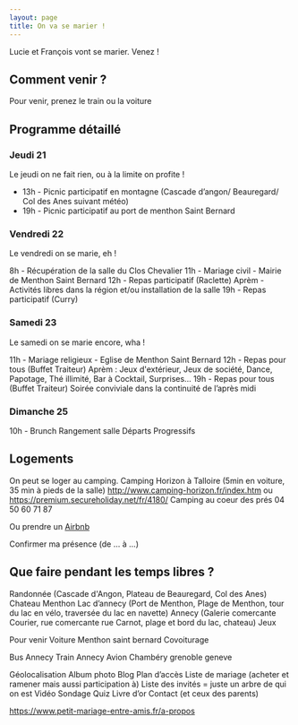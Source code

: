 ```yaml
---
layout: page
title: On va se marier !
---
```


Lucie et François vont se marier. Venez !

## Comment venir ?
Pour venir, prenez le train ou la voiture

## Programme détaillé
### Jeudi 21
Le jeudi on ne fait rien, ou à la limite on profite !

* 13h - Picnic participatif en montagne (Cascade d’angon/ Beauregard/ Col des Anes suivant météo)
* 19h - Picnic participatif au port de menthon Saint Bernard

### Vendredi 22
Le vendredi on se marie, eh !

8h - Récupération de la salle du Clos Chevalier
11h - Mariage civil - Mairie de Menthon Saint Bernard
12h - Repas participatif (Raclette)
Aprèm - Activités libres dans la région et/ou installation de la salle
19h - Repas participatif (Curry)

### Samedi 23
Le samedi on se marie encore, wha !

11h - Mariage religieux - Eglise de Menthon Saint Bernard
12h - Repas pour tous (Buffet Traiteur)
Aprèm : Jeux d'extérieur, Jeux de société, Dance, Papotage, Thé illimité, Bar à Cocktail, Surprises...
19h - Repas pour tous (Buffet Traiteur)
Soirée conviviale dans la continuité de l’après midi

### Dimanche 25
10h - Brunch
Rangement salle
Départs Progressifs

## Logements
On peut se loger au camping.
Camping Horizon à Talloire (5min en voiture, 35 min à pieds de la salle)
http://www.camping-horizon.fr/index.htm ou https://premium.secureholiday.net/fr/4180/
Camping au coeur des prés
04 50 60 71 87

Ou prendre un [Airbnb](https://www.airbnb.fr/s/Menthon~Saint~Bernard--France/homes?refinement_paths%5B%5D=%2Fhomes&current_tab_id=home_tab&selected_tab_id=home_tab&source=mc_search_bar&click_referer=t%3ASEE_ALL%7Csid%3Afd6573b7-eaff-4a36-a0e0-ca05c28d7650%7Cst%3ALANDING_PAGE_MARQUEE&ne_lat=45.90271147982516&ne_lng=6.254606644672208&sw_lat=45.83505848749692&sw_lng=6.169462601703458&zoom=13&search_by_map=true&search_type=unknown&screen_size=large&hide_dates_and_guests_filters=false&checkin=2020-05-21&checkout=2020-05-24&adults=1)



Confirmer ma présence (de ... à ...)

## Que faire pendant les temps libres ?
Randonnée (Cascade d'Angon, Plateau de Beauregard, Col des Anes)
Chateau Menthon
Lac d’annecy (Port de Menthon, Plage de Menthon, tour du lac en vélo, traversée du lac en navette)
Annecy (Galerie comercante Courier, rue comercante rue Carnot, plage et bord du lac, chateau)
Jeux

Pour venir
Voiture
Menthon saint bernard
Covoiturage

Bus
Annecy
Train
Annecy
Avion
Chambéry grenoble geneve



Géolocalisation
Album photo
Blog
Plan d’accès
Liste de mariage (acheter et ramener mais aussi participation à)
Liste des invités = juste un arbre de qui on est
Vidéo
Sondage
Quiz
Livre d’or
Contact (et ceux des parents)


https://www.petit-mariage-entre-amis.fr/a-propos
